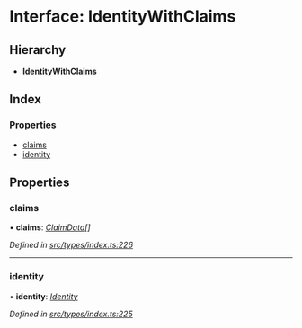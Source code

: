 # Interface: IdentityWithClaims

## Hierarchy

* **IdentityWithClaims**

## Index

### Properties

* [claims](identitywithclaims.md#claims)
* [identity](identitywithclaims.md#identity)

## Properties

###  claims

• **claims**: *[ClaimData](claimdata.md)[]*

*Defined in [src/types/index.ts:226](https://github.com/PolymathNetwork/polymesh-sdk/blob/b7c3540/src/types/index.ts#L226)*

___

###  identity

• **identity**: *[Identity](../classes/identity.md)*

*Defined in [src/types/index.ts:225](https://github.com/PolymathNetwork/polymesh-sdk/blob/b7c3540/src/types/index.ts#L225)*
